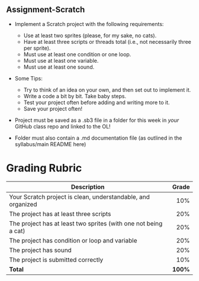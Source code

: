 ## Assignment-Scratch

- Implement a Scratch project with the following requirements:
	- Use at least two sprites (please, for my sake, no cats).
	- Have at least three scripts or threads total (i.e., not necessarily three per sprite).
	- Must use at least one condition or one loop.
	- Must use at least one variable.
	- Must use at least one sound.

- Some Tips:
	- Try to think of an idea on your own, and then set out to implement it.
	- Write a code a bit by bit. Take baby steps.
	- Test your project often before adding and writing more to it.
	- Save your project often!

- Project must be saved as a .sb3 file in a folder for this week in *your* GitHub class repo and linked to the OL!
- Folder must also contain a .md documentation file (as outlined in the syllabus/main README here)

# Grading Rubric
Description|Grade
---|---:|
Your Scratch project is clean, understandable, and organized | 10%
The project has at least three scripts | 20%
The project has at least two sprites (with one not being a cat) | 20%
The project has condition or loop and variable | 20%
The project has sound | 20%
The project is submitted correctly | 10%
**Total** | **100%**
